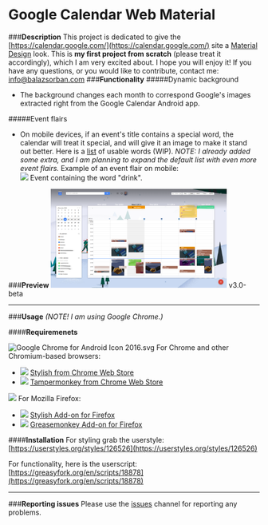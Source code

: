 # Google Calendar Web Material
###**Description**
This project is dedicated to give the [https://calendar.google.com/](https://calendar.google.com/) site a [Material Design](https://material.google.com/) look. This is **my first project from scratch** (please treat it accordingly), which I am very excited about. I hope you will enjoy it! If you have any questions, or you would like to contribute, contact me: [info@balazsorban.com](mailto:info@balazsorban.com)
###**Functionality**
#####Dynamic background
 - The background changes each month to correspond Google's images extracted right from the Google Calendar Android app.
 
#####Event flairs
 - On mobile devices, if an event's title contains a special word, the calendar will treat it special, and will give it an image to make it stand out better. Here is a [list](https://raw.githubusercontent.com/balazsorban44/google-calendar-web-material/master/app/languages/events-EN.json) of usable words (WIP).
*NOTE: I already added some extra, and I am planning to expand the default list with even more event flairs.*
 Example of an event flair on mobile:  
     <img src="http://www.mayastepien.nl/googlecalendar/google-phone02.jpg" height="150">
     Event containing the word "drink".
     
###**Preview**
[<img src="https://raw.githubusercontent.com/balazsorban44/google-calendar-web-material/master/page/img/header.png" width="70%">](https://raw.githubusercontent.com/balazsorban44/google-calendar-web-material/master/page/img/header.png)
v3.0-beta

---------
###**Usage**
*(NOTE! I am using Google Chrome.)*

####**Requiremenets**

<img src="https://upload.wikimedia.org/wikipedia/commons/c/ca/Google_Chrome_for_Android_Icon_2016.svg" alt="Google Chrome for Android Icon 2016.svg" height="24">  For Chrome and other Chromium-based browsers:

 - <img src="https://lh3.googleusercontent.com/MBqzsu8imULhQnOLYKVNh4s3sdxrb517usd2pbEGF5sslN7676nQc37xa5NeNM4gpQrWH9QRAtg=s26-h26-e365-rw"> [Stylish from Chrome Web Store](https://chrome.google.com/webstore/detail/stylish/fjnbnpbmkenffdnngjfgmeleoegfcffe)
 - <img src="https://lh3.googleusercontent.com/2Nck70VF3N4WrJV4VZbgj2SNO7wWucNB1McQbS-ukSewe214Nt1AmH6pQPZ8KZgGWx6GvJbz5Q=s26-h26-e365-rw"> [Tampermonkey from Chrome Web Store](https://chrome.google.com/webstore/detail/tampermonkey/dhdgffkkebhmkfjojejmpbldmpobfkfo)


<img src="https://upload.wikimedia.org/wikipedia/commons/thumb/7/76/Mozilla_Firefox_logo_2013.svg/1200px-Mozilla_Firefox_logo_2013.svg.png" height="24"> For Mozilla Firefox:

- <img src="https://addons.cdn.mozilla.net/user-media/addon_icons/2/2108-64.png?modified=1475161843" height="20"> [Stylish Add-on for Firefox](https://addons.mozilla.org/en-US/firefox/addon/stylish/) 
- <img src="https://addons.cdn.mozilla.net/user-media/addon_icons/0/748-64.png?modified=1471627217" height="20"> [Greasemonkey Add-on for Firefox](https://addons.mozilla.org/en-US/firefox/addon/greasemonkey/) 



####**Installation**
For styling grab the userstyle:
[https://userstyles.org/styles/126526](https://userstyles.org/styles/126526)

For functionality, here is the userscript:
[https://greasyfork.org/en/scripts/18878](https://greasyfork.org/en/scripts/18878)

----------

###**Reporting issues**
Please use the [issues](https://github.com/balazsorban44/google-calendar-web-material/issues) channel for reporting any problems.
